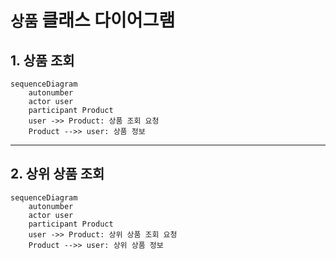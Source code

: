 # `상품` 클래스 다이어그램
## 1. 상품 조회
```mermaid
sequenceDiagram
    autonumber
    actor user
    participant Product
    user ->> Product: 상품 조회 요청
    Product -->> user: 상품 정보
```
- - -
## 2. 상위 상품 조회
```mermaid
sequenceDiagram
    autonumber
    actor user
    participant Product
    user ->> Product: 상위 상품 조회 요청
    Product -->> user: 상위 상품 정보
```